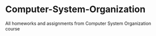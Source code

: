 # Computer-System-Organization
All homeworks and assignments from Computer System Organization course
